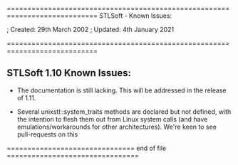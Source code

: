 ============================================================================
STLSoft - Known Issues:

; Created:  29th March 2002
; Updated:  4th January 2021

============================================================================


STLSoft 1.10 Known Issues:
--------------------------

 * The documentation is still lacking. This will be addressed in the
   release of 1.11.

 * Several unixstl::system_traits methods are declared but not defined, with
   the intention to flesh them out from Linux system calls (and have
   emulations/workarounds for other architectures). We're keen to see
   pull-requests on this

=============================== end of file ================================

